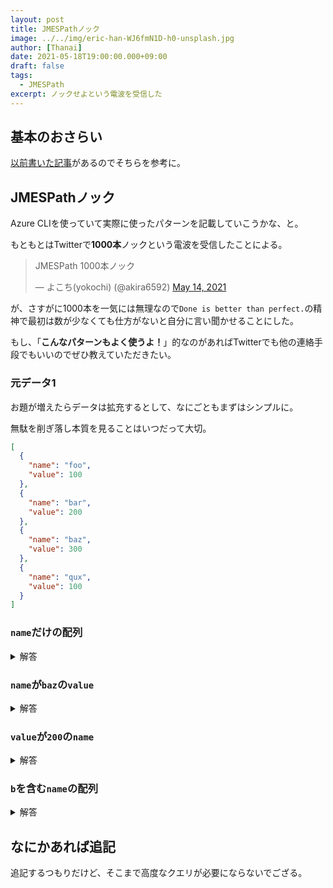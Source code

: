 ```yaml
---
layout: post
title: JMESPathノック
image: ../../img/eric-han-WJ6fmN1D-h0-unsplash.jpg
author: [Thanai]
date: 2021-05-18T19:00:00.000+09:00
draft: false
tags:
  - JMESPath
excerpt: ノックせよという電波を受信した
---
```


## 基本のおさらい

[以前書いた記事](https://dev.thanaism.com/2021/03/jsonpath/)があるのでそちらを参考に。

## JMESPathノック

Azure CLIを使っていて実際に使ったパターンを記載していこうかな、と。

もともとはTwitterで**1000本**ノックという電波を受信したことによる。

<blockquote class="twitter-tweet"><p lang="ja" dir="ltr">JMESPath 1000本ノック</p>&mdash; よこち(yokochi) (@akira6592) <a href="https://twitter.com/akira6592/status/1393048344461680645?ref_src=twsrc%5Etfw">May 14, 2021</a></blockquote>

が、さすがに1000本を一気には無理なので`Done is better than perfect.`の精神で最初は数が少なくても仕方がないと自分に言い聞かせることにした。

もし、「**こんなパターンもよく使うよ！**」的なのがあればTwitterでも他の連絡手段でもいいのでぜひ教えていただきたい。

### 元データ1

お題が増えたらデータは拡充するとして、なにごともまずはシンプルに。

無駄を削ぎ落し本質を見ることはいつだって大切。

```json
[
  {
    "name": "foo",
    "value": 100
  },
  {
    "name": "bar",
    "value": 200
  },
  {
    "name": "baz",
    "value": 300
  },
  {
    "name": "qux",
    "value": 100
  }
]
```

### `name`だけの配列

<details><summary>解答</summary><div>

```bash
$ echo $INPUT | jp "[*].name"
[
  "foo",
  "bar",
  "baz",
  "qux"
]
```
</div></details>

### `name`が`baz`の`value`

<details><summary>解答</summary><div>

```bash
$ echo $INPUT | jp "[?name=='baz'].value"
[
  300
]
```

`name`がuniqueであることが保証されているなら、以下で配列から値にできる。

```bash
$ echo $INPUT | jp "[?name=='baz'].value|[0]"
300
```
</div></details>

### `value`が`200`の`name`

<details><summary>解答</summary><div>

数値をフィルタリングする際は`to_number()`を使わないとエラーが出るため注意。

```bash
$ echo $INPUT | jp -u "[?value==to_number('200')].name|[0]"
bar
```
</div></details>

### `b`を含む`name`の配列

<details><summary>解答</summary><div>

`contains()`はそれなりに使用頻度が高そう。自身を指定する場合は`@`を使う。プログラミングでいうとこの`foreach`文の各要素のイメージ。

```bash
$ echo $INPUT | jp "[?contains(@.name,'b')].name"
[
  "bar",
  "baz"
]
```
</div></details>

## なにかあれば追記

追記するつもりだけど、そこまで高度なクエリが必要にならないでござる。
